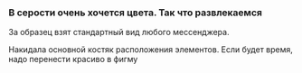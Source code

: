 ### В серости очень хочется цвета. Так что развлекаемся

За образец взят стандартный вид любого мессенджера.

Накидала основной костяк расположения элементов. Если будет время, надо перенести красиво в фигму
